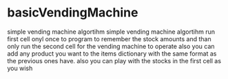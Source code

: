 # basicVendingMachine
simple vending machine algortihm
simple vending machine algortihm run first cell onyl once to program to remember the stock amounts and than only run the second cell for the vending machine to operate 
also you can add any product you want to the items dictionary with the same format as the previous ones have.
also you can play with the stocks in the first cell as you wish
